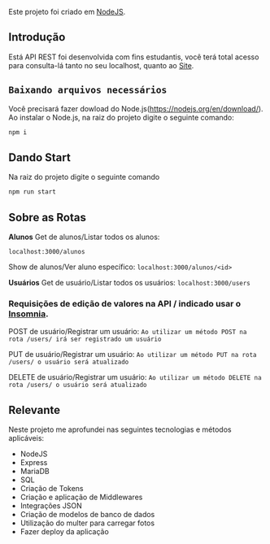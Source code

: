 Este projeto foi criado em [NodeJS](https://nodejs.org/en/docs/). 

## Introdução

Está API REST foi desenvolvida com fins estudantis, você terá total acesso para consulta-lá tanto no seu localhost, quanto ao [Site](http://35.199.116.113/).

## `Baixando arquivos necessários`

Você precisará fazer dowload do Node.js(https://nodejs.org/en/download/).
Ao instalar o Node.js, na raiz do projeto digite o seguinte comando:

```bash
npm i
```

## Dando Start

Na raiz do projeto digite o seguinte comando

```bash
npm run start
```
## Sobre as Rotas

**Alunos**
Get de alunos/Listar todos os alunos:

`localhost:3000/alunos`

Show de alunos/Ver aluno específico:
`localhost:3000/alunos/<id>`

**Usuários**
Get de usuário/Listar todos os usuários:
`localhost:3000/users`

### Requisições de edição de valores na API / indicado usar o [Insomnia](https://insomnia.rest/download/).

POST de usuário/Registrar um usuário:
`Ao utilizar um método POST na rota /users/ irá ser registrado um usuário`

PUT de usuário/Registrar um usuário:
`Ao utilizar um método PUT na rota /users/ o usuário será atualizado`

DELETE de usuário/Registrar um usuário:
`Ao utilizar um método DELETE na rota /users/ o usuário será atualizado`




## Relevante

Neste projeto me aprofundei nas seguintes tecnologias e métodos aplicáveis:

- NodeJS
- Express
- MariaDB
- SQL
- Criação de Tokens
- Criação e aplicação de Middlewares
- Integrações JSON
- Criação de modelos de banco de dados
- Utilização do multer para carregar fotos
- Fazer deploy da aplicação
